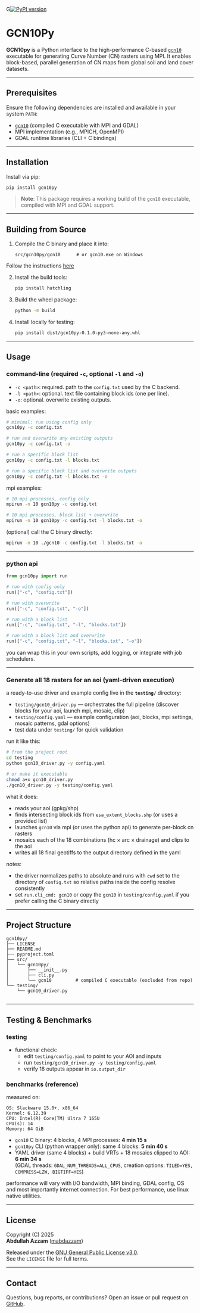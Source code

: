 G[![PyPI version](https://badge.fury.io/py/gcn10py.svg)](https://pypi.org/project/gcn10py/)

# GCN10Py

**GCN10py** is a Python interface to the high-performance C-based [`gcn10`](https://github.com/mabdazzam/gcn10/tree/main/src/c/mpi)
executable for generating Curve Number (CN) rasters using MPI. It enables
block-based, parallel generation of CN maps from global soil and land cover datasets.

---

## Prerequisites

Ensure the following dependencies are installed and available in your system `PATH`:

- [`gcn10`](https://github.com/mabdazzam/gcn10/tree/main/src/c/mpi) (compiled C executable with MPI and GDAL)
- MPI implementation (e.g., MPICH, OpenMPI)
- GDAL runtime libraries (CLI + C bindings)

---

## Installation

Install via pip:

```bash
pip install gcn10py
```

> **Note**: This package requires a working build of the `gcn10` executable, compiled with MPI and GDAL support.

---

## Building from Source

1. Compile the C binary and place it into:

   ```
   src/gcn10py/gcn10      # or gcn10.exe on Windows
   ```
Follow the instructions [here](https://github.com/mabdazzam/gcn10/tree/main/src/c/)

2. Install the build tools:

   ```bash
   pip install hatchling
   ```

3. Build the wheel package:

   ```bash
   python -m build
   ```

4. Install locally for testing:

   ```bash
   pip install dist/gcn10py-0.1.0-py3-none-any.whl
   ```

---

## Usage

### command-line (required `-c`, optional `-l` and `-o`)

- `-c <path>`: required. path to the `config.txt` used by the C backend.
- `-l <path>`: optional. text file containing block ids (one per line).
- `-o`: optional. overwrite existing outputs.

basic examples:

```bash
# minimal: run using config only
gcn10py -c config.txt

# run and overwrite any existing outputs
gcn10py -c config.txt -o

# run a specific block list
gcn10py -c config.txt -l blocks.txt

# run a specific block list and overwrite outputs
gcn10py -c config.txt -l blocks.txt -o
```

mpi examples:

```bash
# 10 mpi processes, config only
mpirun -n 10 gcn10py -c config.txt

# 10 mpi processes, block list + overwrite
mpirun -n 10 gcn10py -c config.txt -l blocks.txt -o
```

(optional) call the C binary directly:

```bash
mpirun -n 10 ./gcn10 -c config.txt -l blocks.txt -o
```

---

### python api

```python
from gcn10py import run

# run with config only
run(["-c", "config.txt"])

# run with overwrite
run(["-c", "config.txt", "-o"])

# run with a block list
run(["-c", "config.txt", "-l", "blocks.txt"])

# run with a block list and overwrite
run(["-c", "config.txt", "-l", "blocks.txt", "-o"])
```

you can wrap this in your own scripts, add logging, or integrate with job schedulers.

---

### Generate all 18 rasters for an aoi (yaml-driven execution)

a ready-to-use driver and example config live in the **`testing/`** directory:

- `testing/gcn10_driver.py` — orchestrates the full pipeline (discover blocks for your aoi, launch mpi, mosaic, clip)
- `testing/config.yaml` — example configuration (aoi, blocks, mpi settings, mosaic patterns, gdal options)
- test data under `testing/` for quick validation

run it like this:

```bash
# from the project root
cd testing
python gcn10_driver.py -y config.yaml

# or make it executable
chmod a+x gcn10_driver.py
./gcn10_driver.py -y testing/config.yaml
```

what it does:
- reads your aoi (gpkg/shp)
- finds intersecting block ids from `esa_extent_blocks.shp` (or uses a provided list)
- launches `gcn10` via mpi (or uses the python api) to generate per-block cn rasters
- mosaics each of the 18 combinations (hc × arc × drainage) and clips to the aoi
- writes all 18 final geotiffs to the output directory defined in the yaml

notes:
- the driver normalizes paths to absolute and runs with `cwd` set to the directory of `config.txt` so relative paths inside the config resolve consistently
- set `run.cli_cmd: gcn10` or copy the `gcn10` in `testing/config.yaml` if you prefer calling the C binary directly

---

## Project Structure

```text
gcn10py/
├── LICENSE
├── README.md
├── pyproject.toml
├── src/
│   └── gcn10py/
│       ├── __init__.py
│       ├── cli.py
│       └── gcn10         # compiled C executable (excluded from repo)
└── testing/
    └── gcn10_driver.py
    
```

---

## Testing & Benchmarks

### testing
- functional check:
  - edit `testing/config.yaml` to point to your AOI and inputs
  - run `testing/gcn10_driver.py -y testing/config.yaml`
  - verify 18 outputs appear in `io.output_dir`

### benchmarks (reference)

measured on:

```
OS: Slackware 15.0+, x86_64
Kernel: 6.12.39
CPU: Intel(R) Core(TM) Ultra 7 165U
CPU(s): 14
Memory: 64 GiB
```

- `gcn10` C binary: 4 blocks, 4 MPI processes:  **4 min 15 s**
- `gcn10py` CLI (python wrapper only): same 4 blocks: **5 min 40 s**
- YAML driver (same 4 blocks) + build VRTs + 18 mosaics clipped to AOI: **6 min 34 s**  
  (GDAL threads: `GDAL_NUM_THREADS=ALL_CPUS`, creation options: `TILED=YES, COMPRESS=LZW, BIGTIFF=YES`)

performance will vary with I/O bandwidth, MPI binding, GDAL config, OS and most importantly internet connection.
For best performance, use linux native utilities.

---

## License

Copyright (C) 2025  
**Abdullah Azzam** ([mabdazzam](https://github.com/mabdazzam))

Released under the [GNU General Public License v3.0](https://www.gnu.org/licenses/gpl-3.0.html).  
See the `LICENSE` file for full terms.

---

## Contact

Questions, bug reports, or contributions? Open an issue or pull request on [GitHub](https://github.com/mabdazzam/gcn10py).
